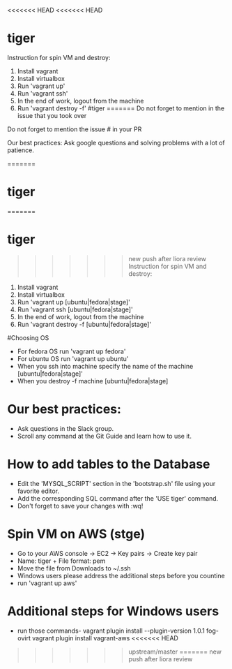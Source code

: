 <<<<<<< HEAD
<<<<<<< HEAD
# tiger 
Instruction for spin VM and destroy: 
1. Install vagrant 
2. Install virtualbox 
3. Run 'vagrant up' 
4. Run 'vagrant ssh' 
5. In the end of work, logout from the machine 
6. Run 'vagrant destroy -f'
#tiger
=======
Do not forget to mention in the issue that you took over

Do not forget to mention the issue # in your PR


Our best practices: Ask google questions and solving problems with a lot of patience.  

=======
# tiger

=======
# tiger

>>>>>>> new push after liora review
Instruction for spin VM and destroy:

1. Install vagrant
2. Install virtualbox
3. Run 'vagrant up [ubuntu|fedora|stage]'
4. Run 'vagrant ssh [ubuntu|fedora|stage]'
5. In the end of work, logout from the machine
6. Run 'vagrant destroy -f [ubuntu|fedora|stage]'

#Choosing OS

- For fedora OS run 'vagrant up fedora'
- For ubuntu OS run 'vagrant up ubuntu'
- When you ssh into machine specify the name of the machine [ubuntu|fedora|stage]'
- When you destroy -f machine [ubuntu|fedora|stage]

# Our best practices:

- Ask questions in the Slack group.
- Scroll any command at the Git Guide and learn how to use it.

# How to add tables to the Database

- Edit the 'MYSQL_SCRIPT' section in the 'bootstrap.sh' file using your favorite editor.
- Add the corresponding SQL command after the 'USE tiger' command.
- Don't forget to save your changes with :wq!

# Spin VM on AWS (stge)

- Go to your AWS console -> EC2 -> Key pairs -> Create key pair
- Name: tiger + File format: pem
- Move the file from Downloads to ~/.ssh
- Windows users please address the additional steps before you countine
- run 'vagrant up aws'

# Additional steps for Windows users

- run those commands-
  vagrant plugin install --plugin-version 1.0.1 fog-ovirt
  vagrant plugin install vagrant-aws
<<<<<<< HEAD
>>>>>>> upstream/master
=======
>>>>>>> new push after liora review
